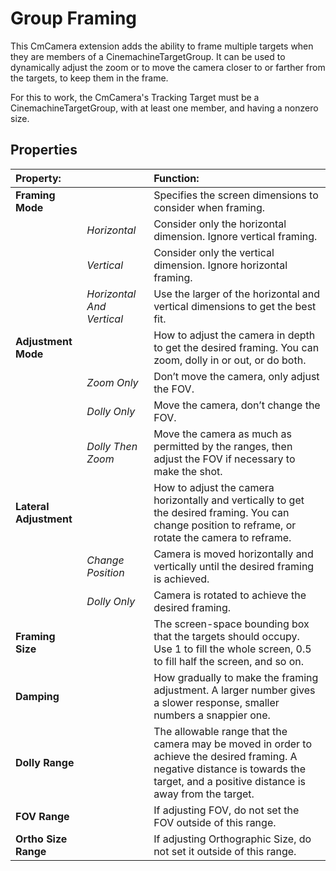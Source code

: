 # Group Framing

This CmCamera extension adds the ability to frame multiple targets when they are members of a CinemachineTargetGroup. It can be used to dynamically adjust the zoom or to move the camera closer to or farther from the targets, to keep them in the frame.

For this to work, the CmCamera's Tracking Target must be a CinemachineTargetGroup, with at least one member, and having a nonzero size.

## Properties

| **Property:** || **Function:** |
|:---|:---|:---|
| __Framing Mode__ || Specifies the screen dimensions to consider when framing.  |
| | _Horizontal_ | Consider only the horizontal dimension. Ignore vertical framing. |
| | _Vertical_ | Consider only the vertical dimension. Ignore horizontal framing. |
| | _Horizontal And Vertical_ | Use the larger of the horizontal and vertical dimensions to get the best fit. |
| __Adjustment Mode__ || How to adjust the camera in depth to get the desired framing. You can zoom, dolly in or out, or do both.  |
| | _Zoom Only_ | Don’t move the camera, only adjust the FOV. |
| | _Dolly Only_ | Move the camera, don’t change the FOV. |
| | _Dolly Then Zoom_ | Move the camera as much as permitted by the ranges, then adjust the FOV if necessary to make the shot. |
| __Lateral Adjustment__ || How to adjust the camera horizontally and vertically to get the desired framing. You can change position to reframe, or rotate the camera to reframe.  |
| | _Change Position_ | Camera is moved horizontally and vertically until the desired framing is achieved. |
| | _Dolly Only_ | Camera is rotated to achieve the desired framing. |
| __Framing Size__ || The screen-space bounding box that the targets should occupy. Use 1 to fill the whole screen, 0.5 to fill half the screen, and so on. |
| __Damping__ || How gradually to make the framing adjustment. A larger number gives a slower response, smaller numbers a snappier one. |
| __Dolly Range__ || The allowable range that the camera may be moved in order to achieve the desired framing. A negative distance is towards the target, and a positive distance is away from the target. |
| __FOV Range__ || If adjusting FOV, do not set the FOV outside of this range.  |
| __Ortho Size Range__ || If adjusting Orthographic Size, do not set it outside of this range.  |



